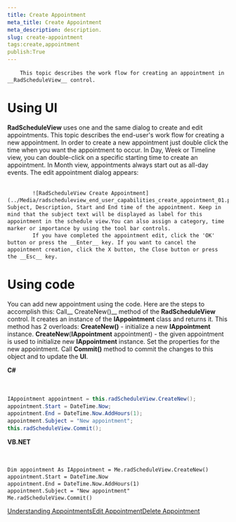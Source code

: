 ```yaml
---
title: Create Appointment
meta_title: Create Appointment
meta_description: description.
slug: create-appointment
tags:create,appointment
publish:True
---
```




        This topic describes the work flow for creating an appointment in __RadScheduleView__ control.
      

# Using UI

__RadScheduleView__ uses one and the same dialog to create and edit appointments. This topic describes the end-user's work flow for creating a new appointment.
        In order to create a new appointment just double click the time when you want the appointment to occur. In Day, Week or Timeline view, you can double-click on a specific starting time to create an appointment. In Month view, appointments always start out as all-day events. The edit appointment dialog appears:


               
            ![RadScheduleView Create Appointment](../Media/radscheduleview_end_user_capabilities_create_appointment_01.png)Enter Subject, Description, Start and End time of the appointment. Keep in mind that the subject text will be displayed as label for this appointment in the schedule view.You can also assign a category, time marker or importance by using the tool bar controls.
            If you have completed the appointment edit, click the 'OK' button or press the __Enter__ key. If you want to cancel the appointment creation, click the X button, the Close button or press the __Esc__ key.
          

# Using code

You can add new appointment using the code. Here are the steps to accomplish this:
            Call__ CreateNew()__ method of the __RadScheduleView__ control. It creates an instance of the __IAppointment__ class and returns it. This method has 2 overloads:
          __CreateNew()__ - initialize a new __IAppointment__ instance.
            __CreateNew__(__IAppointment__ appointment) - the given appointment is used to initialize new __IAppointment__ instance.
            Set the properties for the new appointment.
            Call __Commit()__ method to commit the changes to this object and to update the __UI__.
          


 __C#__
    

```C#


IAppointment appointment = this.radScheduleView.CreateNew();
appointment.Start = DateTime.Now;
appointment.End = DateTime.Now.AddHours(1);
appointment.Subject = "New appointment";
this.radScheduleView.Commit();

```




 __VB.NET__
    

```VB.NET


Dim appointment As IAppointment = Me.radScheduleView.CreateNew()
appointment.Start = DateTime.Now
appointment.End = DateTime.Now.AddHours(1)
appointment.Subject = "New appointment"
Me.radScheduleView.Commit()

```



[Understanding Appointments](http://radscheduleview-getting-started-add-edit-delete-appointment.md)[Edit Appointment](http://radscheduleview-end-user-capabilities-edit-appointment.md)[Delete Appointment](http://radscheduleview-end-user-capabilities-delete-appointment.md)
